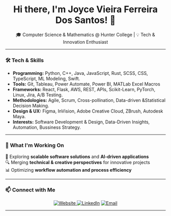 <h1 align="center">Hi there, I'm Joyce Vieira Ferreira Dos Santos! 👋</h1>

<p align="center">
🎓 Computer Science & Mathematics @ Hunter College | 💡 Tech & Innovation Enthusiast
</p>

---

### 🛠️ **Tech & Skills**
- **Programming:** Python, C++, Java, JavaScript, Rust, SCSS, CSS, TypeScript, ML Modeling, Swift.  
- **Tools:** Git, Tableau, Power Automate, Power BI, MATLab Excel Macros  
- **Frameworks:** React, Flask, AWS, REST, APIs, Scikit-Learn, PyTorch, Linux, Jira, A/B Testing.
- **Methodologies:** Agile, Scrum, Cross-pollination, Data-driven &Statistical Decision Making.
- **Design & UX:** Figma, InVision, Adobe Creative Cloud, ZBrush, Autodesk Maya.
- **Interests:** Software Development & Design, Data-Driven Insights, Automation, Bussiness Strategy.  

---

### 🌱 **What I'm Working On**
🚀 Exploring **scalable software solutions** and **AI-driven applications**  
🔍 Merging **technical & creative perspectives** for innovative projects  
📊 Optimizing **workflow automation and process efficiency**  

---

### 📫 **Connect with Me**
<p align="center">
  <a href="https://joycevfs.onrender.com/#">
  <img src="https://img.shields.io/badge/Website-joycevfs.onrender.com-0A66C2?logo=internet-explorer&logoColor=white" alt="Website" />
</a>
  <a href="https://www.linkedin.com/in/joycevieira"><img src="https://img.shields.io/badge/LinkedIn-blue?logo=linkedin&logoColor=white" alt="LinkedIn" /></a>
  <a href="mailto:your.email@example.com"><img src="https://img.shields.io/badge/Email-D14836?logo=gmail&logoColor=white" alt="Email" /></a>
</p>

---

